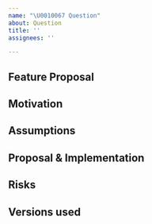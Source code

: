 ```yaml
---
name: "\U0010067 Question"
about: Question
title: ''
assignees: ''

---
```


## Feature Proposal
<!--

Read https://github.com/edutap-eu/edutap.wallet_google/blob/main/CONTRIBUTING.md

Brief description of the feature.
-->

## Motivation

<!--
Reason or motivation this proposal was created
-->

## Assumptions

<!-- Preconditions -->

## Proposal & Implementation

<!--
Detailed proposal with implementation details and - if needed - possible variants to be discussed.
-->

## Risks

<!--
What will break/ affect existing installations of Plone after upgrade, including end user point of view, training efforts etc.
-->

## Versions used

<!--
What versions of Python, edutap.wallet_google, plug-ins were used?
What Operating System and version were used?
-->
